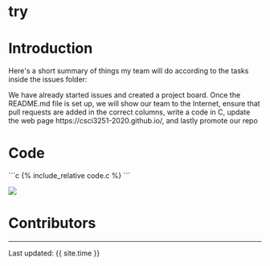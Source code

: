 # try
 <h1>Introduction</h1>
 <p> Here's a short summary of things my team will do according to the tasks inside the issues folder: </p>
 <p> We have already started issues and created a project board. Once the README.md file is set up, we will show our team to the Internet,
 ensure that pull requests are added in the correct columns, write a code in C, update the web page https://csci3251-2020.github.io/, and lastly promote our repo </p>
 <h1>Code</h1>
 ```c
 {% include_relative code.c %}
 ```
 
 ![](https://github.com/csci3251-2020/project-team-m/workflows/CI/badge.svg)
 <h1>Contributors</h1>  

---
Last updated: {{ site.time }}

